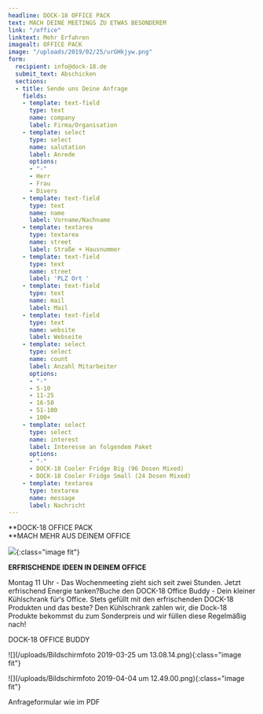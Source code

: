 ```yaml
---
headline: DOCK-18 OFFICE PACK
text: MACH DEINE MEETINGS ZU ETWAS BESONDEREM
link: "/office"
linktext: Mehr Erfahren
imagealt: OFFICE PACK
image: "/uploads/2019/02/25/urGHkjyw.png"
form:
  recipient: info@dock-18.de
  submit_text: Abschicken
  sections:
  - title: Sende uns Deine Anfrage
    fields:
    - template: text-field
      type: text
      name: company
      label: Firma/Organisation
    - template: select
      type: select
      name: salutation
      label: Anrede
      options:
      - "-"
      - Herr
      - Frau
      - Divers
    - template: text-field
      type: text
      name: name
      label: Vorname/Nachname
    - template: textarea
      type: textarea
      name: street
      label: Straße + Hausnummer
    - template: text-field
      type: text
      name: street
      label: 'PLZ Ort '
    - template: text-field
      type: text
      name: mail
      label: Mail
    - template: text-field
      type: text
      name: website
      label: Webseite
    - template: select
      type: select
      name: count
      label: Anzahl Mitarbeiter
      options:
      - "-"
      - 5-10
      - 11-25
      - 16-50
      - 51-100
      - 100+
    - template: select
      type: select
      name: interest
      label: Interesse an folgendem Paket
      options:
      - "-"
      - DOCK-18 Cooler Fridge Big (96 Dosen Mixed)
      - DOCK-18 Cooler Fridge Small (24 Dosen Mixed)
    - template: textarea
      type: textarea
      name: message
      label: Nachricht
---
```

**DOCK-18 OFFICE PACK  
**MACH MEHR AUS DEINEM OFFICE

![](/uploads/2019/02/25/urGHkjyw.png){:class="image fit"}

  
**ERFRISCHENDE IDEEN IN DEINEM OFFICE**

Montag 11 Uhr - Das Wochenmeeting zieht sich seit zwei Stunden. Jetzt erfrischend Energie tanken?Buche den DOCK-18 Office Buddy - Dein kleiner Kühlschrank für‘s Office. Stets gefüllt mit den erfrischenden DOCK-18 Produkten und das beste? Den Kühlschrank zahlen wir, die Dock-18 Produkte bekommst du zum Sonderpreis und wir füllen diese Regelmäßig nach!

DOCK-18 OFFICE BUDDY

![](/uploads/Bildschirmfoto 2019-03-25 um 13.08.14.png){:class="image fit"}

![](/uploads/Bildschirmfoto 2019-04-04 um 12.49.00.png){:class="image fit"}

Anfrageformular wie im PDF